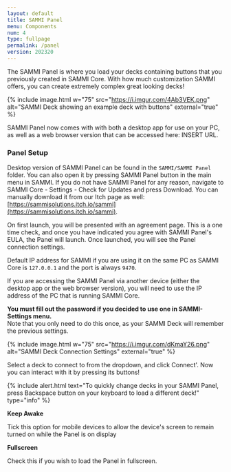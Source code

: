 ```yaml
---
layout: default
title: SAMMI Panel
menu: Components
num: 4
type: fullpage
permalink: /panel
version: 202320
---
```

The SAMMI Panel is where you load your decks containing buttons that you previously created in SAMMI Core. With how much customization SAMMI offers, you can create extremely complex great looking decks!  

{% include image.html w="75" src="https://i.imgur.com/4Ab3VEK.png" alt="SAMMI Deck showing an example deck with buttons" external="true" %}

SAMMI Panel now comes with with both a desktop app for use on your PC, as well as a web browser version that can be accessed here: INSERT URL.

### Panel Setup
Desktop version of SAMMI Panel can be found in the `SAMMI/SAMMI Panel` folder. You can also open it by pressing SAMMI Panel button in the main menu in SAMMI. If you do not have SAMMI Panel for any reason, navigate to SAMMI Core - Settings - Check for Updates and press Download. You can manually download it from our Itch page as well: [https://sammisolutions.itch.io/sammi](https://sammisolutions.itch.io/sammi).

On first launch, you will be presented with an agreement page. This is a one time check, and once you have indicated you agree with SAMMI Panel's EULA, the Panel will launch. Once launched, you will see the Panel connection settings. 

Default IP address for SAMMI if you are using it on the same PC as SAMMI Core is `127.0.0.1` and the port is always `9470`.

If you are accessing the SAMMI Panel via another device (either the desktop app or the web browser version), you will need to use the IP address of the PC that is running SAMMI Core.

**You must fill out the password if you decided to use one in SAMMI-Settings menu.**\
Note that you only need to do this once, as your SAMMI Deck will remember the previous settings.

{% include image.html w="75" src="https://i.imgur.com/dKmaY26.png" alt="SAMMI Deck Connection Settings" external="true" %}

Select a deck to connect to from the dropdown, and click Connect'. Now you can interact with it by pressing its buttons!

{% include alert.html text="To quickly change decks in your SAMMI Panel, press Backspace button on your keyboard to load a different deck!" type="info" %} 

**Keep Awake**  

Tick this option for mobile devices to allow the device's screen to remain turned on while the Panel is on display

**Fullscreen**  

Check this if you wish to load the Panel in fullscreen.






